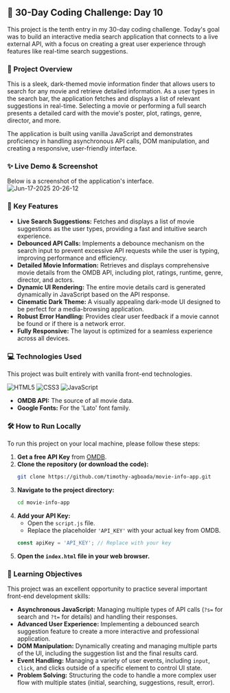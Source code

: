 ## 🚀 30-Day Coding Challenge: Day 10

This project is the tenth entry in my 30-day coding challenge. Today's goal was to build an interactive media search application that connects to a live external API, with a focus on creating a great user experience through features like real-time search suggestions.

### 📖 Project Overview

This is a sleek, dark-themed movie information finder that allows users to search for any movie and retrieve detailed information. As a user types in the search bar, the application fetches and displays a list of relevant suggestions in real-time. Selecting a movie or performing a full search presents a detailed card with the movie's poster, plot, ratings, genre, director, and more.

The application is built using vanilla JavaScript and demonstrates proficiency in handling asynchronous API calls, DOM manipulation, and creating a responsive, user-friendly interface.

### ✨ Live Demo & Screenshot

Below is a screenshot of the application's interface.
![Jun-17-2025 20-26-12](https://github.com/user-attachments/assets/e5127353-e5e1-4fe7-9332-cf593eb6c7d0)



### 🌟 Key Features

* **Live Search Suggestions:** Fetches and displays a list of movie suggestions as the user types, providing a fast and intuitive search experience.
* **Debounced API Calls:** Implements a debounce mechanism on the search input to prevent excessive API requests while the user is typing, improving performance and efficiency.
* **Detailed Movie Information:** Retrieves and displays comprehensive movie details from the OMDB API, including plot, ratings, runtime, genre, director, and actors.
* **Dynamic UI Rendering:** The entire movie details card is generated dynamically in JavaScript based on the API response.
* **Cinematic Dark Theme:** A visually appealing dark-mode UI designed to be perfect for a media-browsing application.
* **Robust Error Handling:** Provides clear user feedback if a movie cannot be found or if there is a network error.
* **Fully Responsive:** The layout is optimized for a seamless experience across all devices.

### 💻 Technologies Used

This project was built entirely with vanilla front-end technologies.

![HTML5](https://img.shields.io/badge/html5-%23E34F26.svg?style=for-the-badge&logo=html5&logoColor=white)
![CSS3](https://img.shields.io/badge/css3-%231572B6.svg?style=for-the-badge&logo=css3&logoColor=white)
![JavaScript](https://img.shields.io/badge/javascript-%23323330.svg?style=for-the-badge&logo=javascript&logoColor=%23F7DF1E)

* **OMDB API:** The source of all movie data.
* **Google Fonts:** For the 'Lato' font family.

### 🛠️ How to Run Locally

To run this project on your local machine, please follow these steps:

1.  **Get a free API Key** from [OMDB](http://www.omdbapi.com/apikey.aspx).
2.  **Clone the repository (or download the code):**
    ```bash
    git clone https://github.com/timothy-agboada/movie-info-app.git
    ```
3.  **Navigate to the project directory:**
    ```bash
    cd movie-info-app
    ```
4.  **Add your API Key:**
    * Open the `script.js` file.
    * Replace the placeholder `'API_KEY'` with your actual key from OMDB.
    ```javascript
    const apiKey = 'API_KEY'; // Replace with your key
    ```
5.  **Open the `index.html` file in your web browser.**

### 🎯 Learning Objectives

This project was an excellent opportunity to practice several important front-end development skills:

* **Asynchronous JavaScript:** Managing multiple types of API calls (`?s=` for search and `?t=` for details) and handling their responses.
* **Advanced User Experience:** Implementing a debounced search suggestion feature to create a more interactive and professional application.
* **DOM Manipulation:** Dynamically creating and managing multiple parts of the UI, including the suggestion list and the final results card.
* **Event Handling:** Managing a variety of user events, including `input`, `click`, and clicks outside of a specific element to control UI state.
* **Problem Solving:** Structuring the code to handle a more complex user flow with multiple states (initial, searching, suggestions, result, error).
